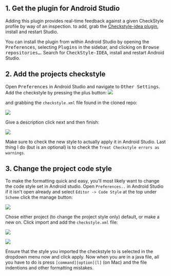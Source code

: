 ## 1. Get the plugin for Android Studio
Adding this plugin provides real-time feedback against a given CheckStyle profile by way of an inspection. to add, grab the [Checkstyle-idea plugin](https://github.com/jshiell/checkstyle-idea), install and restart Studio.

You can install the plugin from within Android Studio by opening the <kbd>Preferences</kbd>, selecting <kbd>Plugins</kbd> in the sidebar, and clicking on <kbd>Browse repositories…</kbd>. Search for <kbd>CheckStyle-IDEA</kbd>, install and restart Android Studio.

## 2. Add the projects checkstyle
Open <kbd>Preferences</kbd> in Android Studio and navigate to <kbd>Other Settings</kbd>. Add the checkstyle by pressing the plus button:
![](http://i.imgur.com/Np0F5kh.png)

and grabbing the `checkstyle.xml` file found in the cloned repo:

![](http://i.imgur.com/RE9k3M5.png)

Give a description click next and then finish:

![](http://i.imgur.com/sdMOu9D.png)

Make sure to check the new style to actually apply it in Android Studio. Last thing I do (but is an optional) is to check the `Treat Checkstyle errors as warnings`.

## 3. Change the project code style
To make the formatting quick and easy, you'll most likely want to change the code style set in Android studio. Open `Preferences..` in Android Studio if it isn't open already and select `Editor -> Code Style` at the top under `Scheme` click the manage button:

![](http://i.imgur.com/LC90kDe.png)

Chose either project (to change the project style only) default, or make a new on. Click import and add the `checkstyle.xml` file:

![](http://i.imgur.com/zC3bcB8.png)

![](http://i.imgur.com/rddvAmB.png)

Ensure that the style you imported the checkstyle to is selected in the dropdown menu now and click apply. Now when you are in a java file, all you have to do is press `[command][option][l]` (on Mac) and the file indentions and other formatting mistakes. 